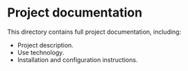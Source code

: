 # Project documentation

This directory contains full project documentation, including:

- Project description.
- Use technology.
- Installation and configuration instructions.
